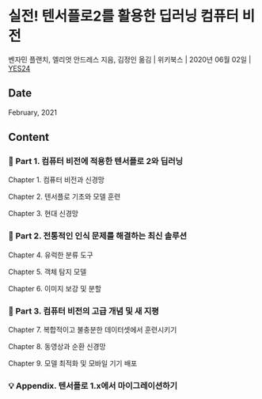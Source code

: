 # 실전! 텐서플로2를 활용한 딥러닝 컴퓨터 비전

벤자민 플랜치, 엘리엇 안드레스 지음, 김정인 옮김 | 위키북스 | 2020년 06월 02일 | [YES24](http://www.yes24.com/Product/Goods/90365150)

## Date

February, 2021

## Content

### :palm_tree: Part 1. 컴퓨터 비전에 적용한 텐서플로 2와 딥러닝

Chapter 1. 컴퓨터 비전과 신경망

Chapter 2. 텐서플로 기초와 모델 훈련

Chapter 3. 현대 신경망

### :notebook: Part 2. 전통적인 인식 문제를 해결하는 최신 솔루션

Chapter 4. 유럭한 분류 도구

Chapter 5. 객체 탐지 모델

Chapter 6. 이미지 보강 및 분할

### :pencil: Part 3. 컴퓨터 비전의 고급 개념 및 새 지평

Chapter 7. 복합적이고 불충분한 데이터셋에서 훈련시키기

Chapter 8. 동영상과 순환 신경망

Chapter 9. 모델 최적화 및 모바일 기기 배포

### :bulb: Appendix. 텐서플로 1.x에서 마이그레이션하기
